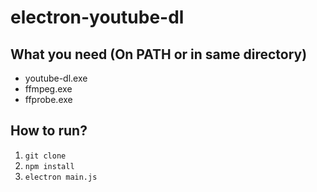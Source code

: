 # electron-youtube-dl

## What you need (On PATH or in same directory)
* youtube-dl.exe
* ffmpeg.exe
* ffprobe.exe

## How to run?
1. `git clone`
2. `npm install`
3. `electron main.js`
